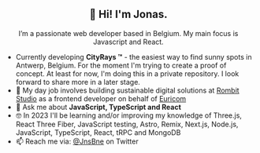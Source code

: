 <h2 align="center">👋 Hi! I'm Jonas.</h2>
<p align="center">I’m a passionate web developer based in Belgium. My main focus is Javascript and React.</p>

- Currently developing **CityRays &trade;** - the easiest way to find sunny spots in Antwerp, Belgium. For the moment I'm trying to create a proof of concept. At least for now, I'm doing this in a private repository. I look forward to share more in a later stage.
- 🔭 My day job involves building sustainable digital solutions at [Rombit Studio](https://rombit.studio/) as a frontend developer on behalf of [Euricom](https://www.euri.com/)
- 💬 Ask me about **JavaScript, TypeScript and React**
- 🤓 In 2023 I'll be learning and/or improving my knowledge of Three.js, React Three Fiber, JavaScript testing, Astro, Remix, Next.js, Node.js, JavaScript, TypeScript, React, tRPC and MongoDB
- 📫 Reach me via: [@JnsBne](https://twitter.com/jnsbne) on Twitter


